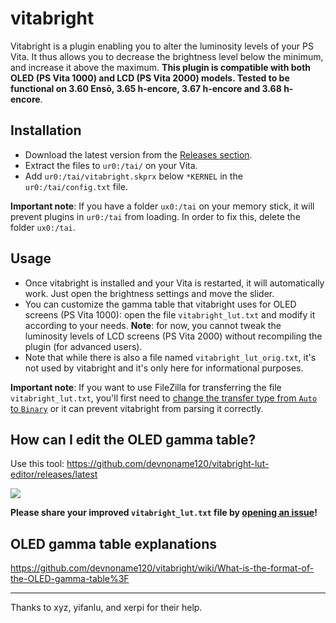 # vitabright

Vitabright is a plugin enabling you to alter the luminosity levels of your PS Vita. It thus allows you to decrease the brightness level below the minimum, and increase it above the maximum.
**This plugin is compatible with both OLED (PS Vita 1000) and LCD (PS Vita 2000) models. Tested to be functional on 3.60 Ensō, 3.65 h-encore, 3.67 h-encore and 3.68 h-encore**.

## Installation

- Download the latest version from the [Releases section](https://github.com/devnoname120/vitabright/releases).
- Extract the files to `ur0:/tai/` on your Vita.
- Add `ur0:/tai/vitabright.skprx` below `*KERNEL` in the `ur0:/tai/config.txt` file.

**Important note**: If you have a folder `ux0:/tai` on your memory stick, it will prevent plugins in `ur0:/tai` from loading. In order to fix this, delete the folder `ux0:/tai`.

## Usage

- Once vitabright is installed and your Vita is restarted, it will automatically work. Just open the brightness settings and move the slider.
- You can customize the gamma table that vitabright uses for OLED screens (PS Vita 1000): open the file `vitabright_lut.txt` and modify it according to your needs. **Note**: for now, you cannot tweak the luminosity levels of LCD screens (PS Vita 2000) without recompiling the plugin (for advanced users).
- Note that while there is also a file named `vitabright_lut_orig.txt`, it's not used by vitabright and it's only here for informational purposes.

**Important note**: If you want to use FileZilla for transferring the file `vitabright_lut.txt`, you'll first need to [change the transfer type from `Auto` to `Binary`](https://stackoverflow.com/a/555003) or it can prevent vitabright from parsing it correctly.

## How can I edit the OLED gamma table?

Use this tool: https://github.com/devnoname120/vitabright-lut-editor/releases/latest

![](https://user-images.githubusercontent.com/2824100/102720568-760e4700-42f5-11eb-9ba2-f2cea8ce6cd6.png)

**Please share your improved `vitabright_lut.txt` file by [opening an issue](https://github.com/devnoname120/vitabright/issues/new)!**

## OLED gamma table explanations

https://github.com/devnoname120/vitabright/wiki/What-is-the-format-of-the-OLED-gamma-table%3F

----------------------
Thanks to xyz, yifanlu, and xerpi for their help.

